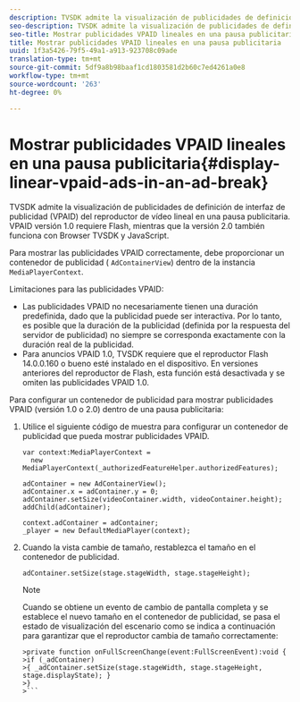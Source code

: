```yaml
---
description: TVSDK admite la visualización de publicidades de definición de interfaz de publicidad (VPAID) del reproductor de vídeo lineal en una pausa publicitaria. VPAID versión 1.0 requiere Flash, mientras que la versión 2.0 también funciona con Browser TVSDK y JavaScript.
seo-description: TVSDK admite la visualización de publicidades de definición de interfaz de publicidad (VPAID) del reproductor de vídeo lineal en una pausa publicitaria. VPAID versión 1.0 requiere Flash, mientras que la versión 2.0 también funciona con Browser TVSDK y JavaScript.
seo-title: Mostrar publicidades VPAID lineales en una pausa publicitaria
title: Mostrar publicidades VPAID lineales en una pausa publicitaria
uuid: 1f3a5426-79f5-49a1-a913-923708c09ade
translation-type: tm+mt
source-git-commit: 5df9a8b98baaf1cd1803581d2b60c7ed4261a0e8
workflow-type: tm+mt
source-wordcount: '263'
ht-degree: 0%

---
```



# Mostrar publicidades VPAID lineales en una pausa publicitaria{#display-linear-vpaid-ads-in-an-ad-break}

TVSDK admite la visualización de publicidades de definición de interfaz de publicidad (VPAID) del reproductor de vídeo lineal en una pausa publicitaria. VPAID versión 1.0 requiere Flash, mientras que la versión 2.0 también funciona con Browser TVSDK y JavaScript.

Para mostrar las publicidades VPAID correctamente, debe proporcionar un contenedor de publicidad ( `AdContainerView`) dentro de la instancia `MediaPlayerContext`.

Limitaciones para las publicidades VPAID:

* Las publicidades VPAID no necesariamente tienen una duración predefinida, dado que la publicidad puede ser interactiva. Por lo tanto, es posible que la duración de la publicidad (definida por la respuesta del servidor de publicidad) no siempre se corresponda exactamente con la duración real de la publicidad.
* Para anuncios VPAID 1.0, TVSDK requiere que el reproductor Flash 14.0.0.160 o bueno esté instalado en el dispositivo. En versiones anteriores del reproductor de Flash, esta función está desactivada y se omiten las publicidades VPAID 1.0.

Para configurar un contenedor de publicidad para mostrar publicidades VPAID (versión 1.0 o 2.0) dentro de una pausa publicitaria:

1. Utilice el siguiente código de muestra para configurar un contenedor de publicidad que pueda mostrar publicidades VPAID.

   ```
   var context:MediaPlayerContext =  
     new MediaPlayerContext(_authorizedFeatureHelper.authorizedFeatures); 
   
   adContainer = new AdContainerView(); 
   adContainer.x = adContainer.y = 0; 
   adContainer.setSize(videoContainer.width, videoContainer.height); 
   addChild(adContainer); 
   
   context.adContainer = adContainer; 
   _player = new DefaultMediaPlayer(context);
   ```

1. Cuando la vista cambie de tamaño, restablezca el tamaño en el contenedor de publicidad.

   ```
   adContainer.setSize(stage.stageWidth, stage.stageHeight);
   ```

   >[!NOTE]
   >
   >Cuando se obtiene un evento de cambio de pantalla completa y se establece el nuevo tamaño en el contenedor de publicidad, se pasa el estado de visualización del escenario como se indica a continuación para garantizar que el reproductor cambia de tamaño correctamente:
   >
   >
   ```
   >private function onFullScreenChange(event:FullScreenEvent):void { 
   >if (_adContainer) 
   >{ _adContainer.setSize(stage.stageWidth, stage.stageHeight, stage.displayState); } 
   >}
   >```

